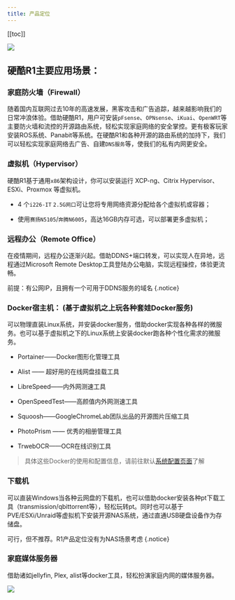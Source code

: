 ```yaml
---
title: 产品定位
---
```


[[toc]]

![](https://yun.swimly.cn/source/ikoolcore/banner.png)

## 硬酷R1主要应用场景：


### 家庭防火墙（Firewall）

   随着国内互联网过去10年的高速发展，黑客攻击和广告追踪，越来越影响我们的日常冲浪体验。借助硬酷R1，用户可安装`pFsense`、`OPNsense`、`iKuai`、`OpenWRT`等主要防火墙和流控的开源路由系统，轻松实现家庭网络的安全掌控。更有极客玩家安装ROS系统、Panabit等系统。在硬酷R1和各种开源的路由系统的加持下，我们可以轻松实现家庭网络去广告、自建`DNS服务`等，使我们的私有内网更安全。

### 虚拟机（Hypervisor）

硬酷R1基于通用`x86`架构设计，你可以安装运行 XCP-ng、Citrix Hypervisor、ESXi、Proxmox 等虚拟机。

- 4 个`i226-IT` `2.5G网口`可让您将专用网络资源分配给各个虚拟机或容器；

- 使用`赛扬N5105`/`奔腾N6005`，高达16GB内存可选，可以部署更多虚拟机；

### 远程办公（Remote Office）
 
 在疫情期间，远程办公逐渐兴起。借助DDNS+端口转发，可以实现人在异地，远程通过Microsoft Remote Desktop工具登陆办公电脑，实现远程操控，体验更流畅。 

 前提：有公网IP，且拥有一个可用于DDNS服务的域名 {.notice}

### Docker宿主机： (基于虚拟机之上玩各种套娃Docker服务) 

可以物理直装Linux系统，并安装docker服务，借助docker实现各种各样的微服务。也可以基于虚拟机之下的Linux系统上安装docker跑各种个性化需求的微服务。

- Portainer——Docker图形化管理工具

- Alist —— 超好用的在线网盘挂载工具

- LibreSpeed——内外网测速工具

- OpenSpeedTest——高颜值内外网测速工具

- Squoosh——GoogleChromeLab团队出品的开源图片压缩工具

- PhotoPrism —— 优秀的相册管理工具

- TrwebOCR——OCR在线识别工具

> 具体这些Docker的使用和配置信息，请前往默认[系统配置页面](https://wiki.ikoolcore.cn/#/guidance/default_os)了解

### 下载机

可以直装Windows当各种云网盘的下载机，也可以借助docker安装各种pt下载工具（transmission/qbittorrent等），轻松玩转pt。同时也可以基于PVE/ESXi/Unraid等虚拟机下安装开源NAS系统，通过直通USB硬盘设备作为存储盘。

可行，但不推荐。R1产品定位没有为NAS场景考虑 {.notice}

### 家庭媒体服务器

   借助诸如jellyfin, Plex, alist等docker工具，轻松扮演家庭内网的媒体服务器。


![](https://yun.swimly.cn/source/ikoolcore/Banner_tw.png)
